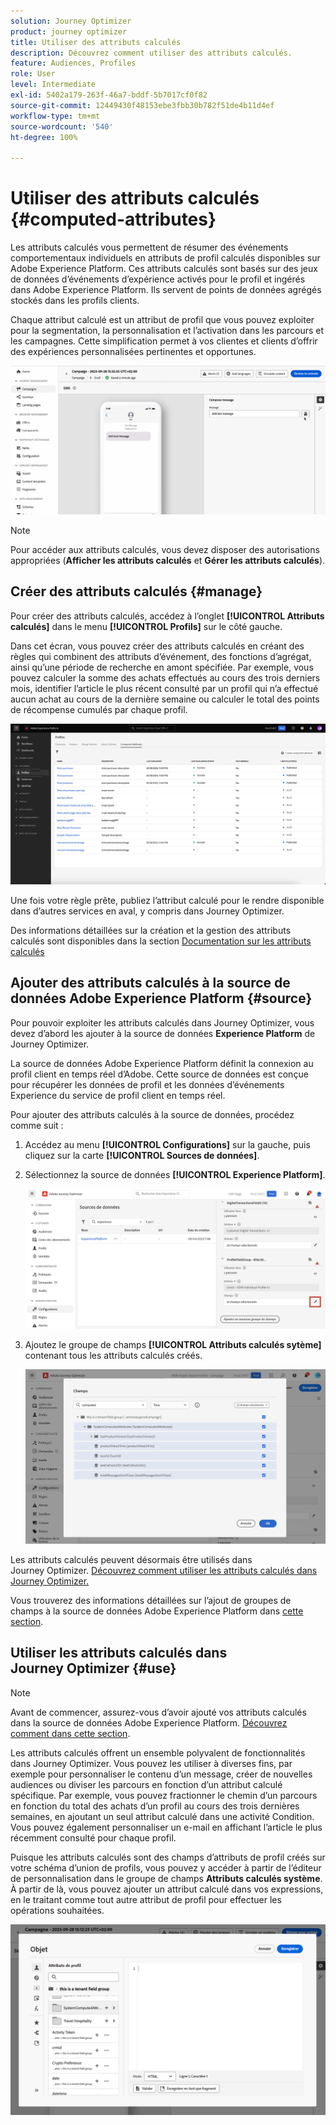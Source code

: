 ```yaml
---
solution: Journey Optimizer
product: journey optimizer
title: Utiliser des attributs calculés
description: Découvrez comment utiliser des attributs calculés.
feature: Audiences, Profiles
role: User
level: Intermediate
exl-id: 5402a179-263f-46a7-bddf-5b7017cf0f82
source-git-commit: 12449430f48153ebe3fbb30b782f51de4b11d4ef
workflow-type: tm+mt
source-wordcount: '540'
ht-degree: 100%

---
```


# Utiliser des attributs calculés {#computed-attributes}

Les attributs calculés vous permettent de résumer des événements comportementaux individuels en attributs de profil calculés disponibles sur Adobe Experience Platform. Ces attributs calculés sont basés sur des jeux de données d’événements d’expérience activés pour le profil et ingérés dans Adobe Experience Platform. Ils servent de points de données agrégés stockés dans les profils clients.

Chaque attribut calculé est un attribut de profil que vous pouvez exploiter pour la segmentation, la personnalisation et l’activation dans les parcours et les campagnes. Cette simplification permet à vos clientes et clients d’offrir des expériences personnalisées pertinentes et opportunes.


![](../rn/assets/do-not-localize/computed-attributes.gif)


>[!NOTE]
>
>Pour accéder aux attributs calculés, vous devez disposer des autorisations appropriées (**Afficher les attributs calculés** et **Gérer les attributs calculés**).

## Créer des attributs calculés {#manage}

Pour créer des attributs calculés, accédez à l’onglet **[!UICONTROL Attributs calculés]** dans le menu **[!UICONTROL Profils]** sur le côté gauche.

Dans cet écran, vous pouvez créer des attributs calculés en créant des règles qui combinent des attributs d’événement, des fonctions d’agrégat, ainsi qu’une période de recherche en amont spécifiée. Par exemple, vous pouvez calculer la somme des achats effectués au cours des trois derniers mois, identifier l’article le plus récent consulté par un profil qui n’a effectué aucun achat au cours de la dernière semaine ou calculer le total des points de récompense cumulés par chaque profil.

![](assets/computed-attributes.png)

Une fois votre règle prête, publiez l’attribut calculé pour le rendre disponible dans d’autres services en aval, y compris dans Journey Optimizer.

Des informations détaillées sur la création et la gestion des attributs calculés sont disponibles dans la section [Documentation sur les attributs calculés](https://experienceleague.adobe.com/docs/experience-platform/profile/computed-attributes/overview.html?lang=fr)

## Ajouter des attributs calculés à la source de données Adobe Experience Platform {#source}

Pour pouvoir exploiter les attributs calculés dans Journey Optimizer, vous devez d’abord les ajouter à la source de données **Experience Platform** de Journey Optimizer.

La source de données Adobe Experience Platform définit la connexion au profil client en temps réel d’Adobe. Cette source de données est conçue pour récupérer les données de profil et les données d’événements Experience du service de profil client en temps réel.

Pour ajouter des attributs calculés à la source de données, procédez comme suit :

1. Accédez au menu **[!UICONTROL Configurations]** sur la gauche, puis cliquez sur la carte **[!UICONTROL Sources de données]**.

1. Sélectionnez la source de données **[!UICONTROL Experience Platform]**.

   ![](assets/computed-attributes-add.png)

1. Ajoutez le groupe de champs **[!UICONTROL Attributs calculés sytème]** contenant tous les attributs calculés créés.

   ![](assets/computed-attributes-fieldgroup.png)

Les attributs calculés peuvent désormais être utilisés dans Journey Optimizer. [Découvrez comment utiliser les attributs calculés dans Journey Optimizer.](#use)

Vous trouverez des informations détaillées sur l’ajout de groupes de champs à la source de données Adobe Experience Platform dans [cette section](../datasource/adobe-experience-platform-data-source.md).

## Utiliser les attributs calculés dans Journey Optimizer {#use}

>[!NOTE]
>
>Avant de commencer, assurez-vous d’avoir ajouté vos attributs calculés dans la source de données Adobe Experience Platform. [Découvrez comment dans cette section](#source).

Les attributs calculés offrent un ensemble polyvalent de fonctionnalités dans Journey Optimizer. Vous pouvez les utiliser à diverses fins, par exemple pour personnaliser le contenu d’un message, créer de nouvelles audiences ou diviser les parcours en fonction d’un attribut calculé spécifique. Par exemple, vous pouvez fractionner le chemin d’un parcours en fonction du total des achats d’un profil au cours des trois dernières semaines, en ajoutant un seul attribut calculé dans une activité Condition. Vous pouvez également personnaliser un e-mail en affichant l’article le plus récemment consulté pour chaque profil.

Puisque les attributs calculés sont des champs d’attributs de profil créés sur votre schéma d’union de profils, vous pouvez y accéder à partir de l’éditeur de personnalisation dans le groupe de champs **Attributs calculés système**. À partir de là, vous pouvez ajouter un attribut calculé dans vos expressions, en le traitant comme tout autre attribut de profil pour effectuer les opérations souhaitées.

![](assets/computed-attributes-ajo.png)
